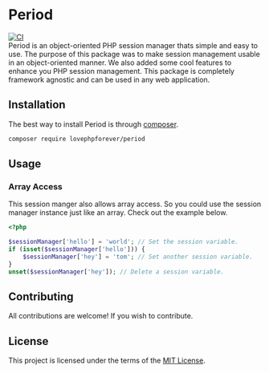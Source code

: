 # Period
[![CI](https://github.com/lovephpforever/period/actions/workflows/php.yml/badge.svg)](https://github.com/lovephpforever/period/actions/workflows/php.yml)<br />
Period is an object-oriented PHP session manager thats simple and easy to use. The purpose of this package was to make session management usable in an object-oriented manner. We also added some cool features to enhance you PHP session management. This package is completely framework agnostic and can be used in any web application.
## Installation
The best way to install Period is through [composer](https://getcomposer.org/).
```sh
composer require lovephpforever/period
```
## Usage
### Array Access
This session manger also allows array access. So you could use the session manager instance just like an array. Check out the example below.
```php
<?php

$sessionManager['hello'] = 'world'; // Set the session variable.
if (isset($sessionManager['hello'])) {
    $sessionManager['hey'] = 'tom'; // Set another session variable.
}
unset($sessionManager['hey']); // Delete a session variable.

```
## Contributing
All contributions are welcome! If you wish to contribute.
## License
This project is licensed under the terms of the [MIT License](https://opensource.org/licenses/MIT).
